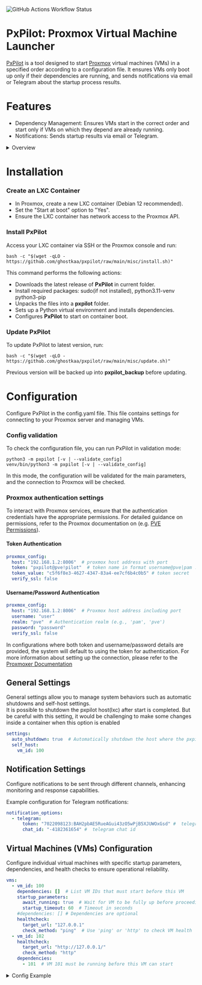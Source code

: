 ![GitHub Actions Workflow Status](https://github.com/ghostkaa/pxpilot/actions/workflows/main.yml/badge.svg?branch=main)

# PxPilot: Proxmox Virtual Machine Launcher
[PxPilot](https://github.com/ghostkaa/pxpilot) is a tool designed to start [Proxmox](https://www.proxmox.com/en/proxmox-virtual-environment/overview) virtual machines (VMs) in a specified order according to a configuration file. 
It ensures VMs only boot up only if their dependencies are running, and sends notifications via email or Telegram about the startup process results.

# Features
- Dependency Management: Ensures VMs start in the correct order and start only if VMs on which they depend are already running.
- Notifications: Sends startup results via email or Telegram.

<details>
<summary>Overview</summary>

**PxPilot** manages the startup of VMs so that they only boot up after the VMs on which they depend are already running. For example, if a VM requires Network Attached Storage (NAS) to store data, and the NAS is also a VM, we need to ensure the NAS is running before starting the VM.  
This project was created to address this challenge and, mainly, for educational purposes.  
  
For deployment, I chose to use either an LXC container on Proxmox. I decided against installing directly on the Proxmox host as I aim to keep the Proxmox instance clean and free of unnecessary installations. The main challenge is to detect the exact moment when Proxmox starts up; therefore, an LXC container with the auto-start option seemed like the perfect solution.  

</details>

# Installation
### Create an LXC Container
- In Proxmox, create a new LXC container (Debian 12 recommended).
- Set the "Start at boot" option to "Yes".
- Ensure the LXC container has network access to the Proxmox API.
### Install PxPilot
Access your LXC container via SSH or the Proxmox console and run:
```
bash -c "$(wget -qLO - https://github.com/ghostkaa/pxpilot/raw/main/misc/install.sh)"
```
This command performs the following actions:
- Downloads the latest release of **PxPilot** in current folder.
- Install required packages: sudo(if not installed), python3.11-venv python3-pip
- Unpacks the files into a **pxpilot** folder.
- Sets up a Python virtual environment and installs dependencies.
- Configures **PxPilot** to start on container boot.

### Update PxPilot
To update PxPilot to latest version, run:
```
bash -c "$(wget -qLO - https://github.com/ghostkaa/pxpilot/raw/main/misc/update.sh)"
```
Previous version will be backed up into **pxpilot_backup** before updating.

# Configuration
Configure PxPilot in the config.yaml file. This file contains settings for connecting to your Proxmox server and managing VMs.

### Config validation
To check the configuration file, you can run PxPilot in validation mode:
```
python3 -m pxpilot [-v | --validate_config]
venv/bin/python3 -m pxpilot [-v | --validate_config]
```
In this mode, the configuration will be validated for the main parameters, and the connection to Proxmox will be checked.

### Proxmox authentication settings
To interact with Proxmox services, ensure that the authentication credentials have the appropriate permissions. For detailed guidance on permissions, refer to the Proxmox documentation on (e.g. [PVE Permissions](https://pve.proxmox.com/wiki/User_Management#pveum_permission_management)).

#### Token Authentication
```yaml
proxmox_config:
  host: "192.168.1.2:8006"  # proxmox host address with port
  token: "pxpilot@pve!pilot"  # token name in format username@pve|pam ! token name
  token_value: "c5f6f8e3-4627-4347-83a4-ee7cf6b4c0b5" # token secret
  verify_ssl: false
```
#### Username/Password Authentication
```yaml
proxmox_config:
  host: "192.168.1.2:8006"  # Proxmox host address including port
  username: "user"
  realm: "pve"  # Authentication realm (e.g., 'pam', 'pve')
  password: "password"
  verify_ssl: false
```
In configurations where both token and username/password details are provided, the system will default to using the token for authentication.
For more information about setting up the connection, please refer to the [Proxmoxer Documentation](https://proxmoxer.github.io/docs/latest/authentication/)

## General Settings

General settings allow you to manage system behaviors such as automatic shutdowns and self-host settings.  
It is possible to shutdown the pxpilot host(lxc) after start is completed. But be careful with this setting, it would be challenging to make some changes inside a container when this option is enabled 
```yaml
settings:
  auto_shutdown: true  # Automatically shutdown the host where the pxpilot is located
  self_host:
    vm_id: 100
```
## Notification Settings

Configure notifications to be sent through different channels, enhancing monitoring and response capabilities.

Example configuration for Telegram notifications:

```yaml
notification_options:
  - telegram:
      token: "7022098123:BAH2pbAE5RueAGui43zO5wPjB5XJUWOxGsd" #  telegram bot token
      chat_id: "-4182361654" #  telegram chat id
```

## Virtual Machines (VMs) Configuration

Configure individual virtual machines with specific startup parameters, dependencies, and health checks to ensure operational reliability.
```yaml
vms:
  - vm_id: 100
    dependencies: []  # List VM IDs that must start before this VM
    startup_parameters:
      await_running: true  # Wait for VM to be fully up before proceeding
      startup_timeout: 60  # Timeout in seconds
    #dependencies: [] # Dependencies are optional
    healthcheck:
      target_url: "127.0.0.1"
      check_method: "ping"  # Use 'ping' or 'http' to check VM health
  - vm_id: 102
    healthcheck:
      target_url: "http://127.0.0.1/"
      check_method: "http"
    dependencies:
      - 101  # VM 101 must be running before this VM can start
```

<details>
<summary>Config Example</summary>

```yaml
proxmox_config:
  host: "192.168.1.2:8006"
  token: "pxpilot@pve!pilot"
  token_value: "c5f6f8e9-4627-4345-83a4-ee7cf6b4c0b4"
  verify_ssl: false

settings:
  auto_shutdown: true  # shutdown the host where pxpilot is located
  self_host:
    vm_id: 100

notification_options:
  - telegram:
      token: 7022098123:BAH2pbAE5RueAGui43zO5wPjB5XJUWOxGsd
      chat_id: -4182361654

vms:
  - vm_id: 100
    dependencies: []
    startup_parameters:
      await_running: true  # false for start and go
      startup_timeout: 60
    healthcheck:  # healthcheck for validate that host is up and run
      target_url: "127.0.0.1"
      check_method: "ping"  # ping or http

  - vm_id: 101
    startup_parameters:
      await_running: true
      startup_timeout: 60
    dependencies: []
    healthcheck:
      target_url: "http://127.0.0.1/"
      check_method: "http"

  - vm_id: 102
    dependencies:
      - 101  # vm with id 101 is required to be run before run this VM 
```

</details>
